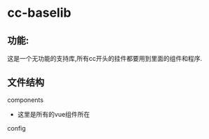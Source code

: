 # cc-baselib

## 功能:

这是一个无功能的支持库,所有cc开头的挂件都要用到里面的组件和程序.

## 文件结构

components

- 这里是所有的vue组件所在

config
